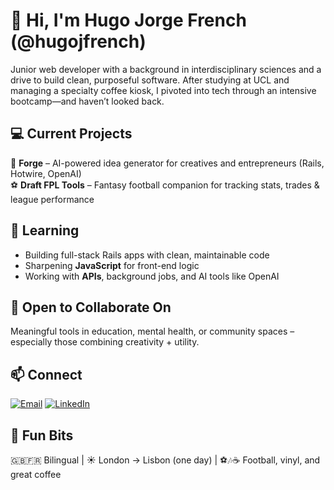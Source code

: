 # 👋 Hi, I'm Hugo Jorge French (@hugojfrench)

Junior web developer with a background in interdisciplinary sciences and a drive to build clean, purposeful software. After studying at UCL and managing a specialty coffee kiosk, I pivoted into tech through an intensive bootcamp—and haven’t looked back.

## 💻 Current Projects
🧠 **Forge** – AI-powered idea generator for creatives and entrepreneurs (Rails, Hotwire, OpenAI)  
⚽ **Draft FPL Tools** – Fantasy football companion for tracking stats, trades & league performance

## 🌱 Learning
- Building full-stack Rails apps with clean, maintainable code
- Sharpening **JavaScript** for front-end logic
- Working with **APIs**, background jobs, and AI tools like OpenAI

## 🤝 Open to Collaborate On
Meaningful tools in education, mental health, or community spaces – especially those combining creativity + utility.

## 📫 Connect  
[![Email](https://img.shields.io/badge/email-hugojfrench%40icloud.com-blue?style=flat&logo=gmail&logoColor=white)](mailto:hugojfrench@icloud.com)
[![LinkedIn](https://img.shields.io/badge/LinkedIn-hugo--j--french-blue?style=flat&logo=linkedin)](https://www.linkedin.com/in/hugo-j-french)

## 🧩 Fun Bits
🇬🇧🇫🇷 Bilingual | ☀️ London → Lisbon (one day) | ⚽🎶☕️ Football, vinyl, and great coffee
